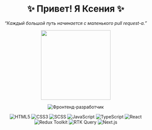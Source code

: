 <h1 align="center">✨ Привет! Я Ксения ✨</h1>

<p align="center">
  <i>“Каждый большой путь начинается с маленького pull request-а.”</i>
</p>

<p align="center">
  <img src="https://media.giphy.com/media/du3J3cXyzhj75IOgvA/giphy.gif" width="220" />
</p>

<div align="center">

![Фронтенд-разработчик](https://img.shields.io/badge/Фронтенд--разработчик-%F0%9F%92%BB-blueviolet?style=for-the-badge)

![HTML5](https://img.shields.io/badge/HTML5-E34F26?logo=html5&logoColor=white)
![CSS3](https://img.shields.io/badge/CSS3-1572B6?logo=css3&logoColor=white)
![SCSS](https://img.shields.io/badge/SCSS-CC6699?logo=sass&logoColor=white)
![JavaScript](https://img.shields.io/badge/JavaScript-F7DF1E?logo=javascript&logoColor=black)
![TypeScript](https://img.shields.io/badge/TypeScript-3178C6?logo=typescript&logoColor=white)
![React](https://img.shields.io/badge/React-20232A?logo=react&logoColor=61DAFB)
![Redux Toolkit](https://img.shields.io/badge/Redux_Toolkit-593D88?logo=redux&logoColor=white)
![RTK Query](https://img.shields.io/badge/RTK_Query-764ABC?logo=redux&logoColor=white)
![Next.js](https://img.shields.io/badge/Next.js-000000?logo=next.js&logoColor=white)

</div>
